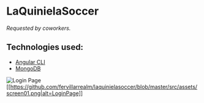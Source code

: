 # LaQuinielaSoccer

_Requested by coworkers._

## Technologies used:

* [Angular CLI](https://github.com/angular/angular-cli)
* [MongoDB](https://www.mongodb.com/)

![Login Page](https://github.com/fervillarrealm/laquinielasoccer/tree/master/src/assets/img/screen01.png)
[[https://github.com/fervillarrealm/laquinielasoccer/blob/master/src/assets/screen01.png|alt=LoginPage]]